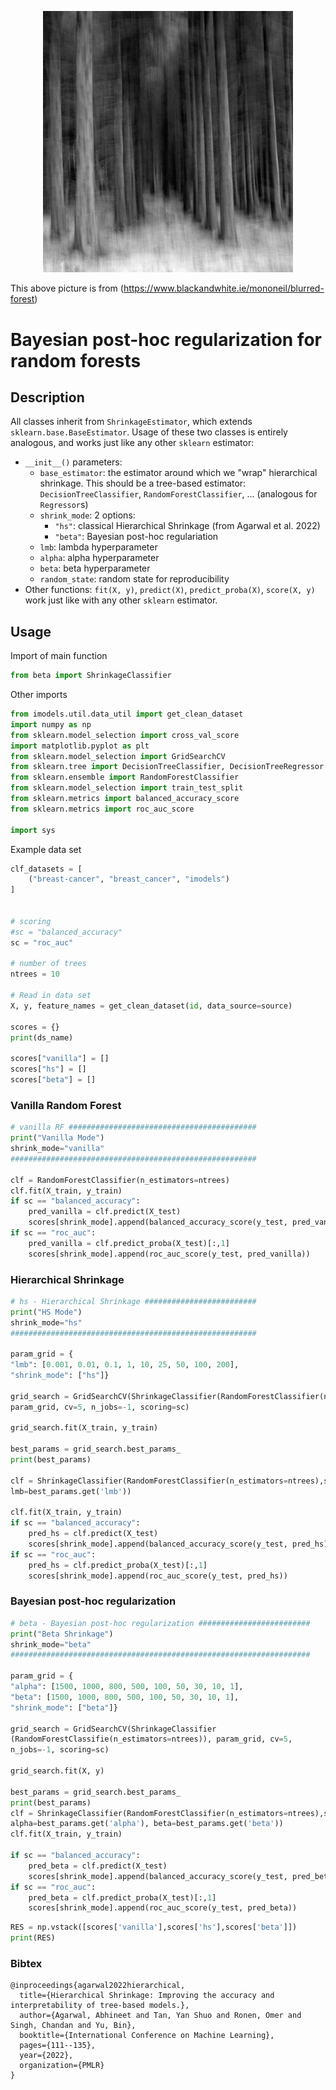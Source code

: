 <p align="center">
<img src="https://github.com/pievos101/TreeSmoothing/blob/main/blurredForest.jpg" width="400">
</p>

This above picture is from (https://www.blackandwhite.ie/mononeil/blurred-forest)

# Bayesian post-hoc regularization for random forests

## Description
All classes inherit from `ShrinkageEstimator`, which extends `sklearn.base.BaseEstimator`.
Usage of these two classes is entirely analogous, and works just like any other `sklearn` estimator:
- `__init__()` parameters:
    - `base_estimator`: the estimator around which we "wrap" hierarchical shrinkage. This should be a tree-based estimator: `DecisionTreeClassifier`, `RandomForestClassifier`, ... (analogous for `Regressor`s)
    - `shrink_mode`: 2 options:
        - `"hs"`: classical Hierarchical Shrinkage (from Agarwal et al. 2022)
        - `"beta"`: Bayesian post-hoc regulariation
    - `lmb`: lambda hyperparameter
    - `alpha`: alpha hyperparameter
    - `beta`: beta hyperparameter
    - `random_state`: random state for reproducibility
- Other functions: `fit(X, y)`, `predict(X)`, `predict_proba(X)`, `score(X, y)` work just like with any other `sklearn` estimator.

## Usage
Import of main function
```python
from beta import ShrinkageClassifier
```

Other imports

```python
from imodels.util.data_util import get_clean_dataset
import numpy as np
from sklearn.model_selection import cross_val_score
import matplotlib.pyplot as plt
from sklearn.model_selection import GridSearchCV
from sklearn.tree import DecisionTreeClassifier, DecisionTreeRegressor
from sklearn.ensemble import RandomForestClassifier
from sklearn.model_selection import train_test_split
from sklearn.metrics import balanced_accuracy_score
from sklearn.metrics import roc_auc_score

import sys
```

Example data set 

```python
clf_datasets = [
    ("breast-cancer", "breast_cancer", "imodels")
]


# scoring
#sc = "balanced_accuracy"
sc = "roc_auc"

# number of trees 
ntrees = 10

# Read in data set
X, y, feature_names = get_clean_dataset(id, data_source=source)

scores = {}
print(ds_name)

scores["vanilla"] = []
scores["hs"] = []
scores["beta"] = []
```

### Vanilla Random Forest 

```python
# vanilla RF ##########################################
print("Vanilla Mode")
shrink_mode="vanilla"
#######################################################

clf = RandomForestClassifier(n_estimators=ntrees) 
clf.fit(X_train, y_train)
if sc == "balanced_accuracy":
    pred_vanilla = clf.predict(X_test)
    scores[shrink_mode].append(balanced_accuracy_score(y_test, pred_vanilla))    
if sc == "roc_auc":
    pred_vanilla = clf.predict_proba(X_test)[:,1]
    scores[shrink_mode].append(roc_auc_score(y_test, pred_vanilla))    
```

### Hierarchical Shrinkage 

```python
# hs - Hierarchical Shrinkage #########################
print("HS Mode")
shrink_mode="hs"
#######################################################

param_grid = {
"lmb": [0.001, 0.01, 0.1, 1, 10, 25, 50, 100, 200],
"shrink_mode": ["hs"]}

grid_search = GridSearchCV(ShrinkageClassifier(RandomForestClassifier(n_estimators=ntrees)), 
param_grid, cv=5, n_jobs=-1, scoring=sc)

grid_search.fit(X_train, y_train)

best_params = grid_search.best_params_
print(best_params)

clf = ShrinkageClassifier(RandomForestClassifier(n_estimators=ntrees),shrink_mode=shrink_mode, 
lmb=best_params.get('lmb'))

clf.fit(X_train, y_train)
if sc == "balanced_accuracy":
    pred_hs = clf.predict(X_test)
    scores[shrink_mode].append(balanced_accuracy_score(y_test, pred_hs))      
if sc == "roc_auc":
    pred_hs = clf.predict_proba(X_test)[:,1]
    scores[shrink_mode].append(roc_auc_score(y_test, pred_hs))    
```
### Bayesian post-hoc regularization 

```python
# beta - Bayesian post-hoc regularization #########################
print("Beta Shrinkage")
shrink_mode="beta"
###################################################################

param_grid = {
"alpha": [1500, 1000, 800, 500, 100, 50, 30, 10, 1],
"beta": [1500, 1000, 800, 500, 100, 50, 30, 10, 1],
"shrink_mode": ["beta"]}

grid_search = GridSearchCV(ShrinkageClassifier
(RandomForestClassifie(n_estimators=ntrees)), param_grid, cv=5,
n_jobs=-1, scoring=sc)

grid_search.fit(X, y)

best_params = grid_search.best_params_
print(best_params)
clf = ShrinkageClassifier(RandomForestClassifier(n_estimators=ntrees),shrink_mode=shrink_mode, 
alpha=best_params.get('alpha'), beta=best_params.get('beta'))
clf.fit(X_train, y_train)

if sc == "balanced_accuracy":
    pred_beta = clf.predict(X_test)
    scores[shrink_mode].append(balanced_accuracy_score(y_test, pred_beta))      
if sc == "roc_auc":
    pred_beta = clf.predict_proba(X_test)[:,1]
    scores[shrink_mode].append(roc_auc_score(y_test, pred_beta))    
```

```python
RES = np.vstack([scores['vanilla'],scores['hs'],scores['beta']])
print(RES)
```

### Bibtex
```
@inproceedings{agarwal2022hierarchical,
  title={Hierarchical Shrinkage: Improving the accuracy and interpretability of tree-based models.},
  author={Agarwal, Abhineet and Tan, Yan Shuo and Ronen, Omer and Singh, Chandan and Yu, Bin},
  booktitle={International Conference on Machine Learning},
  pages={111--135},
  year={2022},
  organization={PMLR}
}

```